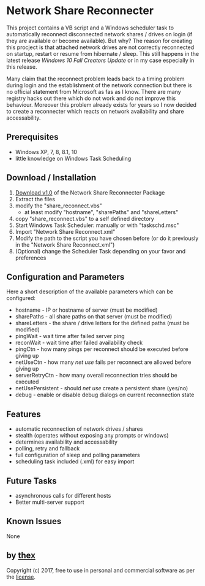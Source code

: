 # Network Share Reconnecter
This project contains a VB script and a Windows scheduler task to automatically reconnect disconnected network shares / drives on login (if they are available or become available). But why? The reason for creating this procject is that attached network drives are not correctly reconnected on startup, restart or resume from hibernate / sleep. This still happens in the latest release *Windows 10 Fall Creators Update* or in my case especially in this release.

Many claim that the reconnect problem leads back to a timing problem during login and the establishment of the network connection but there is no official statement from Microsoft as fas as I know. There are many registry hacks out there which do not work and do not improve this behaviour. Moreover this problem already exists for years so I now decided to create a reconnecter which reacts on network availability and share accessability.

## Prerequisites
* Windows XP, 7, 8, 8.1, 10
* little knowledge on Windows Task Scheduling

## Download / Installation
1. [Download v1.0]() of the Network Share Reconnecter Package
2. Extract the files
3. modify the "share_reconnect.vbs"
   * at least modify "hostname", "sharePaths" and "shareLetters"
4. copy "share_reconnect.vbs" to a self defined directory
5. Start Windows Task Scheduler: manually or with "taskschd.msc"
6. Import "Network Share Reconnect.xml"
7. Modify the path to the script you have chosen before (or do it previously in the "Network Share Reconnect.xml")
8. (Optional) change the Scheduler Task depending on your favor and preferences

## Configuration and Parameters
Here a short description of the available parameters which can be configured:
* hostname - IP or hostname of server (must be modified)
* sharePaths - all share paths on that server (must be modified)
* shareLetters - the share / drive letters for the defined paths (must be modified)
* pingWait - wait time after failed server ping
* reconWait - wait time after failed availability check
* pingCtn - how many pings per reconnect should be executed before giving up
* netUseCtn - how many *net use* fails per reconnect are allowed before giving up
* serverRetryCtn - how many overall reconnection tries should be executed
* netUsePersistent - should *net use* create a persistent share (yes/no)
* debug - enable or disable debug dialogs on current reconnection state

## Features
* automatic reconnection of network drives / shares
* stealth (operates without exposing any prompts or windows)
* determines availability and accessability 
* polling, retry and fallback
* full configuration of sleep and polling parameters
* scheduling task included (.xml) for easy import

## Future Tasks
* asynchronous calls for different hosts
* Better multi-server support

## Known Issues
None

## by [thex](https://github.com/thexmanxyz)
Copyright (c) 2017, free to use in personal and commercial software as per the [license](/LICENSE.md).
